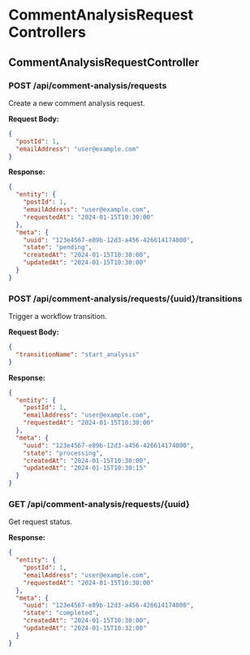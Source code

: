 # CommentAnalysisRequest Controllers

## CommentAnalysisRequestController

### POST /api/comment-analysis/requests
Create a new comment analysis request.

**Request Body:**
```json
{
  "postId": 1,
  "emailAddress": "user@example.com"
}
```

**Response:**
```json
{
  "entity": {
    "postId": 1,
    "emailAddress": "user@example.com",
    "requestedAt": "2024-01-15T10:30:00"
  },
  "meta": {
    "uuid": "123e4567-e89b-12d3-a456-426614174000",
    "state": "pending",
    "createdAt": "2024-01-15T10:30:00",
    "updatedAt": "2024-01-15T10:30:00"
  }
}
```

### POST /api/comment-analysis/requests/{uuid}/transitions
Trigger a workflow transition.

**Request Body:**
```json
{
  "transitionName": "start_analysis"
}
```

**Response:**
```json
{
  "entity": {
    "postId": 1,
    "emailAddress": "user@example.com",
    "requestedAt": "2024-01-15T10:30:00"
  },
  "meta": {
    "uuid": "123e4567-e89b-12d3-a456-426614174000",
    "state": "processing",
    "createdAt": "2024-01-15T10:30:00",
    "updatedAt": "2024-01-15T10:30:15"
  }
}
```

### GET /api/comment-analysis/requests/{uuid}
Get request status.

**Response:**
```json
{
  "entity": {
    "postId": 1,
    "emailAddress": "user@example.com",
    "requestedAt": "2024-01-15T10:30:00"
  },
  "meta": {
    "uuid": "123e4567-e89b-12d3-a456-426614174000",
    "state": "completed",
    "createdAt": "2024-01-15T10:30:00",
    "updatedAt": "2024-01-15T10:32:00"
  }
}
```

